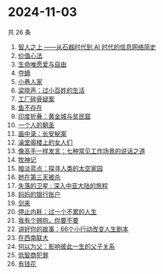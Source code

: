 # 2024-11-03

共 26 条

<!-- BEGIN WEREAD -->
<!-- 最后更新时间 2024-11-03 01:12:10 +0800 -->
1. [智人之上 ——从石器时代到 AI 时代的信息网络简史](https://weread.qq.com/web/bookDetail/a24329f0813ab950ag015395)
1. [价值心法](https://weread.qq.com/web/bookDetail/f7c32e20813ab94eeg0183de)
1. [生命唯愿爱与自由](https://weread.qq.com/web/bookDetail/6b432370813ab950ag0179f7)
1. [夺嫡](https://weread.qq.com/web/bookDetail/8bd327d0813ab94e2g0186ce)
1. [小巷人家](https://weread.qq.com/web/bookDetail/41532d00813ab79b6g010ac3)
1. [梁晓声：过小百姓的生活](https://weread.qq.com/web/bookDetail/eff32bd0813ab94abg01117f)
1. [工厂碎骨疑案](https://weread.qq.com/web/bookDetail/fbb323c0813ab94c3g019082)
1. [鱼不存在](https://weread.qq.com/web/bookDetail/0af32760813ab798cg01135c)
1. [印度折叠：黄金城与贫民窟](https://weread.qq.com/web/bookDetail/b7532db0813ab94aag015d80)
1. [一个人的朝圣](https://weread.qq.com/web/bookDetail/0ce3255059831a0ce16547b)
1. [画中录：长安秘案](https://weread.qq.com/web/bookDetail/ec532cd0813ab947fg01056e)
1. [澡堂阁楼上的女人们](https://weread.qq.com/web/bookDetail/ad132fc0813ab94bdg015959)
1. [像高手一样发言：七种常见工作场景的说话之道](https://weread.qq.com/web/bookDetail/ab43277072184dbcab45383)
1. [牧神记](https://weread.qq.com/web/bookDetail/47632010712cab88476dfc2)
1. [暗淡蓝点：探寻人类的太空家园](https://weread.qq.com/web/bookDetail/e7132fa0813ab94f6g0181d5)
1. [她在第三天被杀](https://weread.qq.com/web/bookDetail/1ef32af0813ab94bdg016870)
1. [失落的卫星 : 深入中亚大陆的旅程](https://weread.qq.com/web/bookDetail/40532350813ab814ag014f54)
1. [妈妈的银行账户](https://weread.qq.com/web/bookDetail/02e32c30813ab943bg011fdd)
1. [剑来](https://weread.qq.com/web/bookDetail/8e5326b07153adcf8e53d42)
1. [停止内耗：过一个不累的人生](https://weread.qq.com/web/bookDetail/fd532450813ab6d33g0118e9)
1. [我有个拥抱，你要不要](https://weread.qq.com/web/bookDetail/f4532c70813ab8df3g0130ad)
1. [讲好你的故事：66个小行动改变人生剧本](https://weread.qq.com/web/bookDetail/7d5321d0813ab7178g0103a7)
1. [在西南联大](https://weread.qq.com/web/bookDetail/3f132ab072620d9f3f1b6eb)
1. [何以为父：影响彼此一生的父子关系](https://weread.qq.com/web/bookDetail/b0c32a80813ab881ag0168fe)
1. [低智商犯罪](https://weread.qq.com/web/bookDetail/796329f071b0e30d79631c6)
1. [有钱花](https://weread.qq.com/web/bookDetail/084326f0813ab944cg019a84)
<!-- END WEREAD -->